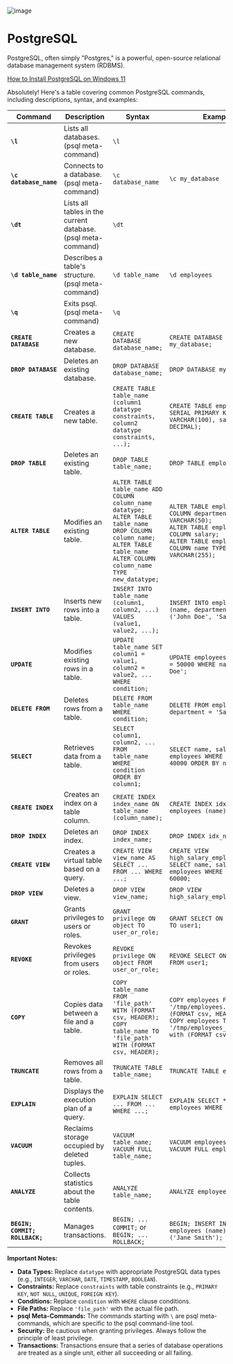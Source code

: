 ![image](https://github.com/user-attachments/assets/cfff00e0-f8e2-42fe-ae0b-952459ff1c56)


# PostgreSQL
PostgreSQL, often simply "Postgres," is a powerful, open-source relational database management system (RDBMS). 


[How to Install PostgreSQL on Windows 11](https://youtu.be/IYHx0ovvxPs?si=ASR50_wKt43n2kcD)


Absolutely! Here's a table covering common PostgreSQL commands, including descriptions, syntax, and examples:

| Command | Description | Syntax | Example |
|---|---|---|---|
| **`\l`** | Lists all databases. (psql meta-command) | `\l` | |
| **`\c database_name`** | Connects to a database. (psql meta-command) | `\c database_name` | `\c my_database` |
| **`\dt`** | Lists all tables in the current database. (psql meta-command) | `\dt` | |
| **`\d table_name`** | Describes a table's structure. (psql meta-command) | `\d table_name` | `\d employees` |
| **`\q`** | Exits psql. (psql meta-command) | `\q` | |
| **`CREATE DATABASE`** | Creates a new database. | `CREATE DATABASE database_name;` | `CREATE DATABASE my_database;` |
| **`DROP DATABASE`** | Deletes an existing database. | `DROP DATABASE database_name;` | `DROP DATABASE my_database;` |
| **`CREATE TABLE`** | Creates a new table. | `CREATE TABLE table_name (column1 datatype constraints, column2 datatype constraints, ...);` | `CREATE TABLE employees (id SERIAL PRIMARY KEY, name VARCHAR(100), salary DECIMAL);` |
| **`DROP TABLE`** | Deletes an existing table. | `DROP TABLE table_name;` | `DROP TABLE employees;` |
| **`ALTER TABLE`** | Modifies an existing table. | `ALTER TABLE table_name ADD COLUMN column_name datatype;` <br> `ALTER TABLE table_name DROP COLUMN column_name;` <br> `ALTER TABLE table_name ALTER COLUMN column_name TYPE new_datatype;` | `ALTER TABLE employees ADD COLUMN department VARCHAR(50);` <br> `ALTER TABLE employees DROP COLUMN salary;` <br> `ALTER TABLE employees ALTER COLUMN name TYPE VARCHAR(255);` |
| **`INSERT INTO`** | Inserts new rows into a table. | `INSERT INTO table_name (column1, column2, ...) VALUES (value1, value2, ...);` | `INSERT INTO employees (name, department) VALUES ('John Doe', 'Sales');` |
| **`UPDATE`** | Modifies existing rows in a table. | `UPDATE table_name SET column1 = value1, column2 = value2, ... WHERE condition;` | `UPDATE employees SET salary = 50000 WHERE name = 'John Doe';` |
| **`DELETE FROM`** | Deletes rows from a table. | `DELETE FROM table_name WHERE condition;` | `DELETE FROM employees WHERE department = 'Sales';` |
| **`SELECT`** | Retrieves data from a table. | `SELECT column1, column2, ... FROM table_name WHERE condition ORDER BY column1;` | `SELECT name, salary FROM employees WHERE salary > 40000 ORDER BY name;` |
| **`CREATE INDEX`** | Creates an index on a table column. | `CREATE INDEX index_name ON table_name (column_name);` | `CREATE INDEX idx_name ON employees (name);` |
| **`DROP INDEX`** | Deletes an index. | `DROP INDEX index_name;` | `DROP INDEX idx_name;` |
| **`CREATE VIEW`** | Creates a virtual table based on a query. | `CREATE VIEW view_name AS SELECT ... FROM ... WHERE ...;` | `CREATE VIEW high_salary_employees AS SELECT name, salary FROM employees WHERE salary > 60000;` |
| **`DROP VIEW`** | Deletes a view. | `DROP VIEW view_name;` | `DROP VIEW high_salary_employees;` |
| **`GRANT`** | Grants privileges to users or roles. | `GRANT privilege ON object TO user_or_role;` | `GRANT SELECT ON employees TO user1;` |
| **`REVOKE`** | Revokes privileges from users or roles. | `REVOKE privilege ON object FROM user_or_role;` | `REVOKE SELECT ON employees FROM user1;` |
| **`COPY`** | Copies data between a file and a table. | `COPY table_name FROM 'file_path' WITH (FORMAT csv, HEADER);` <br> `COPY table_name TO 'file_path' WITH (FORMAT csv, HEADER);` | `COPY employees FROM '/tmp/employees.csv' WITH (FORMAT csv, HEADER);` <br> `COPY employees TO '/tmp/employees_output.csv' with (FORMAT csv, HEADER);` |
| **`TRUNCATE`** | Removes all rows from a table. | `TRUNCATE TABLE table_name;` | `TRUNCATE TABLE employees;` |
| **`EXPLAIN`** | Displays the execution plan of a query. | `EXPLAIN SELECT ... FROM ... WHERE ...;` | `EXPLAIN SELECT * FROM employees WHERE id = 10;` |
| **`VACUUM`** | Reclaims storage occupied by deleted tuples. | `VACUUM table_name;` <br> `VACUUM FULL table_name;` | `VACUUM employees;` <br> `VACUUM FULL employees;` |
| **`ANALYZE`** | Collects statistics about the table contents. | `ANALYZE table_name;` | `ANALYZE employees;` |
| **`BEGIN; COMMIT; ROLLBACK;`** | Manages transactions. | `BEGIN; ... COMMIT;` or `BEGIN; ... ROLLBACK;` | `BEGIN; INSERT INTO employees (name) VALUES ('Jane Smith'); COMMIT;` |


**Important Notes:**

* **Data Types:** Replace `datatype` with appropriate PostgreSQL data types (e.g., `INTEGER`, `VARCHAR`, `DATE`, `TIMESTAMP`, `BOOLEAN`).
* **Constraints:** Replace `constraints` with table constraints (e.g., `PRIMARY KEY`, `NOT NULL`, `UNIQUE`, `FOREIGN KEY`).
* **Conditions:** Replace `condition` with `WHERE` clause conditions.
* **File Paths:** Replace `'file_path'` with the actual file path.
* **psql Meta-Commands:** The commands starting with `\` are psql meta-commands, which are specific to the psql command-line tool.
* **Security:** Be cautious when granting privileges. Always follow the principle of least privilege.
* **Transactions:** Transactions ensure that a series of database operations are treated as a single unit, either all succeeding or all failing.

